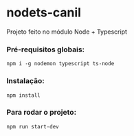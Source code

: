 # nodets-canil
Projeto feito no módulo Node + Typescript

### Pré-requisitos globais:
`npm i -g nodemon typescript ts-node`

### Instalação:
`npm install`

### Para rodar o projeto:
`npm run start-dev`
